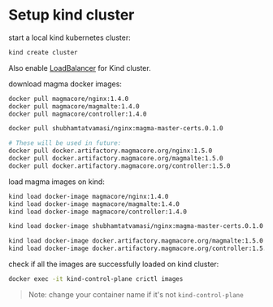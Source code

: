 # Setup kind cluster

start a local kind kubernetes cluster:
```bash
kind create cluster
```

Also enable [LoadBalancer](https://kind.sigs.k8s.io/docs/user/loadbalancer/) for Kind cluster.

download magma docker images:
```bash
docker pull magmacore/nginx:1.4.0
docker pull magmacore/magmalte:1.4.0
docker pull magmacore/controller:1.4.0

docker pull shubhamtatvamasi/nginx:magma-master-certs.0.1.0

# These will be used in future:
docker pull docker.artifactory.magmacore.org/nginx:1.5.0
docker pull docker.artifactory.magmacore.org/magmalte:1.5.0
docker pull docker.artifactory.magmacore.org/controller:1.5.0
```

load magma images on kind:
```bash
kind load docker-image magmacore/nginx:1.4.0
kind load docker-image magmacore/magmalte:1.4.0
kind load docker-image magmacore/controller:1.4.0

kind load docker-image shubhamtatvamasi/nginx:magma-master-certs.0.1.0

kind load docker-image docker.artifactory.magmacore.org/magmalte:1.5.0
kind load docker-image docker.artifactory.magmacore.org/controller:1.5.0
```

check if all the images are successfully loaded on kind cluster:
```bash
docker exec -it kind-control-plane crictl images
```
> Note: change your container name if it's not `kind-control-plane`

